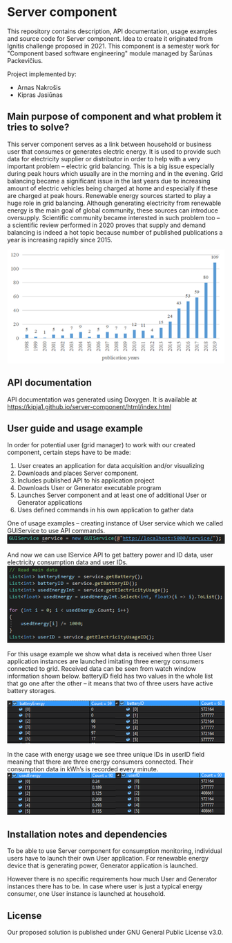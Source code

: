 # Server component

This repository contains description, API documentation, usage examples and source code for Server component. Idea to create it originated from Ignitis challenge proposed in 2021. This component is a semester work for "Component based software engineering" module managed by Šarūnas Packevičius.

Project implemented by:
* Arnas Nakrošis
* Kipras Jasiūnas

## Main purpose of component and what problem it tries to solve?

This server component serves as a link between household or business user that consumes or generates electric energy. It is used to provide such data for electricity supplier or distributor in order to help with a very important problem – electric grid balancing. This is a big issue especially during peak hours which usually are in the morning and in the evening. Grid balancing became a significant issue in the last years due to increasing amount of electric vehicles being charged at home and especially if these are charged at peak hours. Renewable energy sources started to play a huge role in grid balancing. Although generating electricity from renewable energy is the main goal of global community, these sources can introduce oversupply. Scientific community became interested in such problem too – a scientific review performed in 2020 proves that supply and demand balancing is indeed a hot topic because number of published publications a year is increasing rapidly since 2015.

![Image of Publications](https://github.com/kipja1/server-component/blob/main/photos/publications.PNG)

## API documentation
API documentation was generated using Doxygen. It is available at https://kipja1.github.io/server-component/html/index.html

## User guide and usage example

In order for potential user (grid manager) to work with our created component, certain steps have to be made:

1.	User creates an application for data acquisition and/or visualizing
2.	Downloads and places Server component. 
3.	Includes published API to his application project
4.	Downloads User or Generator executable program
5.	Launches Server component and at least one of additional User or Generator applications
6.	Uses defined commands in his own application to gather data

One of usage examples – creating instance of User service which we called GUIService to use API commands.
![Image 1](https://github.com/kipja1/server-component/blob/main/photos/1.PNG)

And now we can use IService API to get battery power and ID data, user electricity consumption data and user IDs.
![Image 2](https://github.com/kipja1/server-component/blob/main/photos/2.PNG)

For this usage example we show what data is received when three User application instances are launched imitating three energy consumers connected to grid. Received data can be seen from watch window information shown below. batteryID field has two values in the whole list that go one after the other – it means that two of three users have active battery storages.

![Image 3](https://github.com/kipja1/server-component/blob/main/photos/3.PNG)

In the case with energy usage we see three unique IDs in userID field meaning that there are three energy consumers connected. Their consumption data in kWh’s is recorded every minute.
![Image 4](https://github.com/kipja1/server-component/blob/main/photos/4.PNG)

## Installation notes and dependencies

To be able to use Server component for consumption monitoring, individual users have to launch their own User application. For renewable energy device that is generating power, Generator application is launched. 

However there is no specific requirements how much User and Generator instances there has to be. In case where user is just a typical energy consumer, one User instance is launched at household.

## License
Our proposed solution is published under GNU General Public License v3.0.
